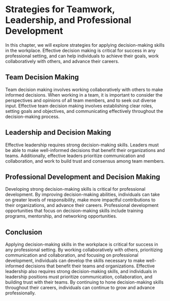 Strategies for Teamwork, Leadership, and Professional Development
===============================================================================================================================

In this chapter, we will explore strategies for applying decision-making skills in the workplace. Effective decision making is critical for success in any professional setting, and can help individuals to achieve their goals, work collaboratively with others, and advance their careers.

Team Decision Making
--------------------

Team decision making involves working collaboratively with others to make informed decisions. When working in a team, it is important to consider the perspectives and opinions of all team members, and to seek out diverse input. Effective team decision making involves establishing clear roles, setting goals and objectives, and communicating effectively throughout the decision-making process.

Leadership and Decision Making
------------------------------

Effective leadership requires strong decision-making skills. Leaders must be able to make well-informed decisions that benefit their organizations and teams. Additionally, effective leaders prioritize communication and collaboration, and work to build trust and consensus among team members.

Professional Development and Decision Making
--------------------------------------------

Developing strong decision-making skills is critical for professional development. By improving decision-making abilities, individuals can take on greater levels of responsibility, make more impactful contributions to their organizations, and advance their careers. Professional development opportunities that focus on decision-making skills include training programs, mentorship, and networking opportunities.

Conclusion
----------

Applying decision-making skills in the workplace is critical for success in any professional setting. By working collaboratively with others, prioritizing communication and collaboration, and focusing on professional development, individuals can develop the skills necessary to make well-informed decisions that benefit their teams and organizations. Effective leadership also requires strong decision-making skills, and individuals in leadership positions must prioritize communication, collaboration, and building trust with their teams. By continuing to hone decision-making skills throughout their careers, individuals can continue to grow and advance professionally.
